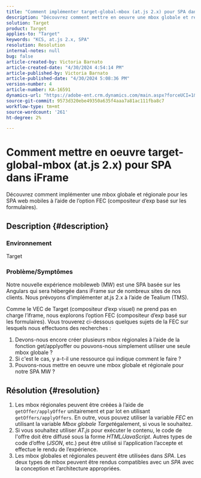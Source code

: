 ```yaml
---
title: "Comment implémenter target-global-mbox (at.js 2.x) pour SPA dans iFrame"
description: "Découvrez comment mettre en oeuvre une mbox globale et régionale pour les SPA web mobiles."
solution: Target
product: Target
applies-to: "Target"
keywords: "KCS, at.js 2.x, SPA"
resolution: Resolution
internal-notes: null
bug: false
article-created-by: Victoria Barnato
article-created-date: "4/30/2024 4:54:14 PM"
article-published-by: Victoria Barnato
article-published-date: "4/30/2024 5:08:36 PM"
version-number: 4
article-number: KA-16591
dynamics-url: "https://adobe-ent.crm.dynamics.com/main.aspx?forceUCI=1&pagetype=entityrecord&etn=knowledgearticle&id=1c467844-1207-ef11-9f89-000d3a31b84a"
source-git-commit: 9573d320ebe49350a635f4aaa7a81ac111fba8c7
workflow-type: tm+mt
source-wordcount: '261'
ht-degree: 2%

---
```


# Comment mettre en oeuvre target-global-mbox (at.js 2.x) pour SPA dans iFrame


Découvrez comment implémenter une mbox globale et régionale pour les SPA web mobiles à l’aide de l’option FEC (compositeur d’exp basé sur les formulaires).

## Description {#description}


### <b>Environnement</b>

Target



### <b>Problème/Symptômes</b>

Notre nouvelle expérience mobileweb (MW) est une SPA basée sur les Angulars qui sera hébergée dans iFrame sur de nombreux sites de nos clients. Nous prévoyons d’implémenter at.js 2.x à l’aide de Tealium (TMS).

Comme le VEC de Target (compositeur d’exp visuel) ne prend pas en charge l’iframe, nous explorons l’option FEC (compositeur d’exp basé sur les formulaires). Vous trouverez ci-dessous quelques sujets de la FEC sur lesquels nous effectuons des recherches :



1. Devons-nous encore créer plusieurs mbox régionales à l’aide de la fonction get/applyoffer ou pouvons-nous simplement utiliser une seule mbox globale ?
2. Si c&#39;est le cas, y a-t-il une ressource qui indique comment le faire ?
3. Pouvons-nous mettre en oeuvre une mbox globale et régionale pour notre SPA MW ?



## Résolution {#resolution}


1. Les mbox régionales peuvent être créées à l’aide de `getOffer/applyOffer` unitairement et par lot en utilisant `getOffers/applyOffers`. En outre, vous pouvez utiliser la variable *FEC* en utilisant la variable *Mbox globale Target*&#x200B;également, si vous le souhaitez.
2. Si vous souhaitez utiliser *AT.js* pour exécuter le contenu, le code de l&#39;offre doit être diffusé sous la forme *HTML/JavaScript*. Autres types de code d’offre (*JSON*, etc.) peut être utilisé si l’application l’accepte et effectue le rendu de l’expérience.
3. Les mbox globales et régionales peuvent être utilisées dans *SPA*. Les deux types de mbox peuvent être rendus compatibles avec un *SPA* avec la conception et l’architecture appropriées.

